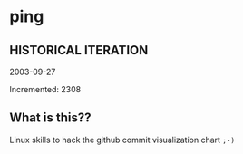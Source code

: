 # ping

## HISTORICAL ITERATION
2003-09-27

Incremented: 2308

## What is this?? 
Linux skills to hack the github commit visualization chart `;-)`
